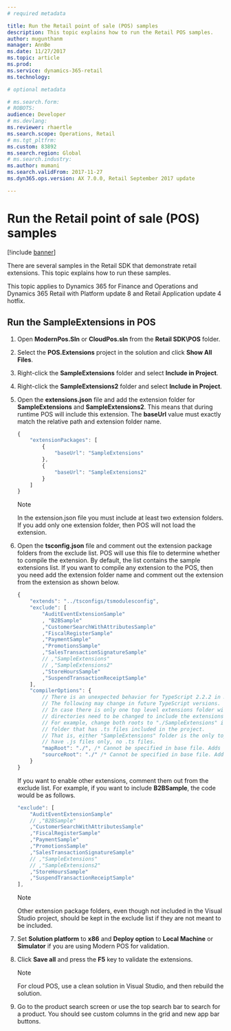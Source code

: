 ```yaml
---
# required metadata

title: Run the Retail point of sale (POS) samples
description: This topic explains how to run the Retail POS samples.
author: mugunthanm
manager: AnnBe
ms.date: 11/27/2017
ms.topic: article
ms.prod: 
ms.service: dynamics-365-retail
ms.technology: 

# optional metadata

# ms.search.form: 
# ROBOTS: 
audience: Developer
# ms.devlang: 
ms.reviewer: rhaertle
ms.search.scope: Operations, Retail
# ms.tgt_pltfrm: 
ms.custom: 83892
ms.search.region: Global
# ms.search.industry: 
ms.author: mumani
ms.search.validFrom: 2017-11-27
ms.dyn365.ops.version: AX 7.0.0, Retail September 2017 update

---
```


# Run the Retail point of sale (POS) samples

[!include [banner](../../includes/banner.md)]

There are several samples in the Retail SDK that demonstrate retail extensions. This topic explains how to run these samples. 

This topic applies to Dynamics 365 for Finance and Operations and Dynamics 365 Retail with Platform update 8 and Retail Application update 4 hotfix.

## Run the SampleExtensions in POS
1. Open **ModernPos.Sln** or **CloudPos.sln** from the **Retail SDK\\POS** folder.
2. Select the **POS.Extensions** project in the solution and click **Show All Files**.
3. Right-click the **SampleExtensions** folder and select **Include in Project**.
4. Right-click the **SampleExtensions2** folder and select **Include in Project**.
5. Open the **extensions.json** file and add the extension folder for **SampleExtensions** and **SampleExtensions2**. This means that during runtime POS will include this extension. The **baseUrl** value must exactly match the relative path and extension folder name.

    ```Typescript
    {
        "extensionPackages": [
            {
                "baseUrl": "SampleExtensions"
            },
            {
                "baseUrl": "SampleExtensions2"
            }
        ] 
    }
    ```
    > [!Note]  
    > In the extension.json file you must include at least two extension folders. If you add only one extension folder, then POS will not load the extension.
5. Open the **tsconfig.json** file and comment out the extension package folders from the exclude list. POS will use this file to determine whether to compile the extension. By default, the list contains the sample extensions list. If you want to compile any extension to the POS, then you need add the extension folder name and comment out the extension from the extension as shown below. 

    ```Typescript
    {
        "extends": "../tsconfigs/tsmodulesconfig",
        "exclude": [
            "AuditEventExtensionSample"
            , "B2BSample"
            ,"CustomerSearchWithAttributesSample"
            ,"FiscalRegisterSample"
            ,"PaymentSample"
            ,"PromotionsSample"
            ,"SalesTransactionSignatureSample"
            // ,"SampleExtensions"
            // ,"SampleExtensions2"
            ,"StoreHoursSample"
            ,"SuspendTransactionReceiptSample"
        ],
        "compilerOptions": {
            // There is an unexpected behavior for TypeScript 2.2.2 in map and source roots generated in compiled JS and map files. 
            // The following may change in future TypeScript versions.
            // In case there is only one top level extensions folder with .ts files included, the following two root 
            // directories need to be changed to include the extensions folder.
            // For example, change both roots to "./SampleExtensions" if "SampleExtensions" folder is the only top level 
            // folder that has .ts files included in the project.
            // That is, either "SampleExtensions" folder is the only top level folder, or all other top level folders 
            // have .js files only, no .ts files.
            "mapRoot": "./", /* Cannot be specified in base file. Adds full path to ".map" in the js file to enable debug in VS. */
            "sourceRoot": "./" /* Cannot be specified in base file. Adds full path to ".ts" in the map file to enable debug in VS. */
        }
    }
    ```
    If you want to enable other extensions, comment them out from the exclude list. For example, if you want to include **B2BSample**, the code would be as follows. 
    
    ```Typescript
    "exclude": [
        "AuditEventExtensionSample"
        // ,"B2BSample"
        ,"CustomerSearchWithAttributesSample"
        ,"FiscalRegisterSample"
        ,"PaymentSample"
        ,"PromotionsSample"
        ,"SalesTransactionSignatureSample"
        // ,"SampleExtensions"
        // ,"SampleExtensions2"
        ,"StoreHoursSample"
        ,"SuspendTransactionReceiptSample"
    ],
    ```
    > [!Note] 
    > Other extension package folders, even though not included in the Visual Studio project, should be kept in the exclude list if they are not meant to be included.
6. Set **Solution platform** to **x86** and **Deploy option** to **Local Machine** or **Simulator** if you are using Modern POS for validation.
7. Click **Save all** and press the **F5** key to validate the extensions.

    > [!Note] 
    > For cloud POS, use a clean solution in Visual Studio, and then rebuild the solution.
8. Go to the product search screen or use the top search bar to search for a product. You should see custom columns in the grid and new app bar buttons.
